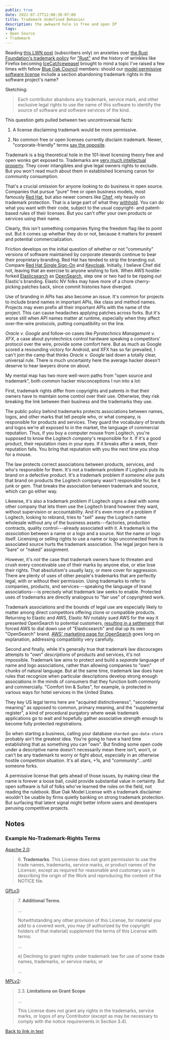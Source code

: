 ```yaml
---
public: true
date: 2022-07-27T12:08:38-07:00
title: Trademark Undefined Behavior
description: the awkward hole in free and open IP
tags:
- Open Source
- Trademark
---
```


Reading [this LWN post](https://lwn.net/Articles/901816/) (subscribers only) on anxieties over [the Rust Foundation's trademark policy](https://foundation.rust-lang.org/policies/logo-policy-and-media-guide/) for ["Rust"](https://tsdr.uspto.gov/#caseNumber=87796977&caseType=SERIAL_NO&searchType=statusSearch) and the history of wrinkles like Firefox becoming [IceCat/Iceweasel](https://en.wikipedia.org/wiki/GNU_IceCat) brought to mind a topic I've raised a few times with fellow [Blue Oak Council](https://blueoakcouncil.org) members: should our [model permissive software license](https://blueoakcouncil.org/license/1.0.0) include a section abandoning trademark rights in the software project's name?

Sketching:

> Each contributor abandons any trademark, service mark, and other exclusive legal rights to use the name of this software to identify the source of software and software services of the kind.

This question gets pulled between two uncontroversial facts:

1.  A license disclaiming trademark would be more permissive.

2.  No common free or open licenses currently disclaim trademark.  Newer, "corporate-friendly" terms <a class="note" href="#license-examples" id="license-examples-link">say the opposite</a>.

Trademark is a big theoretical hole in the 101-level licensing theory free and open wonks get exposed to.  Trademarks are [very much intellectual property](https://fieldguide.kemitchell.com/#trademark).  They cover intangibles and give legal owners rights to exclude.  But you won't read much about them in established licensing canon for community consumption.

That's a crucial omission for anyone looking to do business in open source.  Companies that pursue "pure" free or open business models, most famously [Red Hat](https://redhat.com), but also newer comers like [Chef](https://www.chef.io/blog/changes-to-how-chef-products-handle-licenses), rely heavily on trademark protection.  That is a large part of what they [withhold](https://blog.licensezero.com/2018/03/05/withholding.html).  You can do what you want with their code, subject to the usual copyright- and patent-based rules of their licenses.  But you can't offer your own products or services using their name.

Clearly, this isn't something companies flying the freedom flag like to point out.  But it comes up whether they do or not, because it matters for present and potential commercialization.

Friction develops on the initial question of whether or not "community" versions of software maintained by corporate stewards continue to bear their proprietary branding.  Red Hat has tended to strip the branding out.  Compare [Red Hat Single Sign-On](https://access.redhat.com/products/red-hat-single-sign-on) and [Keycloak](https://www.keycloak.org/).  Initially, I believe Chef did not, leaving that an exercise to anyone wishing to fork.  When AWS hostile-forked [Elasticsearch](https://github.com/elastic/elasticsearch) as [OpenSearch](https://github.com/opensearch-project/OpenSearch), step one or two had to be ripping out Elastic's branding.  Elastic NV folks may have more of a chore cherry-picking patches back, since commit histories have diverged.

Use of branding in APIs has also become an issue.  It's common for projects to include brand names in important APIs, like class and method names.  Projects may even prefix all their important APIs with the name of the project.  This can cause headaches applying patches across forks.  But it's worse still when API names matter at runtime, especially when they affect over-the-wire protocols, putting compatibility on the line.

_Oracle v. Google_ and follow-on cases like _Pyrotechnics Management v. XFX_, a case about pyrotechnics control hardware speaking a competitors' protocol over the wire, provide some comfort here.  But as much as Google scored a resounding victory for Android, and XFX has so far prevailed, I can't join the camp that thinks _Oracle v. Google_ laid down a totally clear, universal rule.  There is much uncertainty here the average hacker doesn't deserve to hear lawyers drone on about.

My mental map has two more well-worn paths from "open source and trademark", both common hacker misconceptions I run into a lot:

First, trademark rights differ from copyrights and patents in that their owners have to maintain some control over their use.  Otherwise, they risk breaking the link between their business and the trademarks they use.

The public policy behind trademarks protects associations between names, logos, and other marks that tell people who, or what company, is responsible for products and services.  They guard the vocabulary of brands and logos we're all exposed to in the market, the language of commercial reputation.  Thus, if you buy a computer mouse from Logitech, you're supposed to know the Logitech _company_'s responsible for it.  If it's a good product, their reputation rises in your eyes.  If it breaks after a week, their reputation falls.  You bring that reputation with you the next time you shop for a mouse.

The law protects correct associations between products, services, and who's responsible for them.  It's not a trademark problem if Logitech puts its brand on a defective product.  It's a trademark problem if _someone else_ puts that brand on products the Logitech company wasn't responsible for, be it junk or gem.  That breaks the association between trademark and source, which can go either way.

Likewise, it's also a trademark problem if Logitech signs a deal with some other company that lets them use the Logitech brand however they want, without supervision or accountability.  And it's even more of a problem if Logitech, looking to rebrand, tries to "sell" away the Logitech name wholesale without any of the business assets---factories, production contracts, quality control---already associated with it.  A trademark is the _association_ between a name or a logo and a source.  Not the name or logo itself.  Licensing or selling rights to use a name or logo unconnected from its associated source hurts the trademark association.  The legal jargon here is "bare" or "naked" assignment.

However, it's _not_ the case that trademark owners have to threaten and crush every conceivable use of their marks by anyone else, or else lose their rights.  That absolutism's usually lazy, or mere cover for aggression.  There are plenty of uses of other people's trademarks that are perfectly legal, with or without their permission.  Using trademarks to refer to companies, products, and services---speaking the language of brand associations---is precisely what trademark law seeks to enable.  Protected uses of trademarks are directly analogous to "fair use" of copyrighted work.

Trademark associations and the bounds of legal use are especially likely to matter among direct competitors offering clone or compatible products.  Returning to Elastic and AWS, Elastic NV notably sued AWS for the way it presented OpenSearch to potential customers, [resulting in a settlement](https://www.theregister.com/2022/02/17/elastic_amazon_trademark/) that forced AWS to dial down use of "Elasticsearch" and dial up its own "OpenSearch" brand.  [AWS' marketing page for OpenSearch](https://aws.amazon.com/opensearch-service/the-elk-stack/what-is-opensearch/) goes long on explanation, addressing compatibility very carefully.

Second and finally, while it's generally true that trademark law discourages attempts to "own" _descriptions_ of products and services, it's not impossible.  Trademark law aims to protect and build a _separate_ language of name and logo associations, rather than allowing companies to "own" chunks of natural language.  But at the same time, trademark law does have rules that recognize when particular descriptions develop strong enough associations in the minds of consumers that they function both commonly and commercially.  "Comfort Inn & Suites", for example, is protected in various ways for hotel services in the United States.

They key US legal terms here are "acquired distinctiveness", "secondary meaning" as opposed to common, primary meaning, and the "supplemental register", a kind of procedural purgatory where weak trademark applications go to wait and hopefully gather associative strength enough to become fully protected registrations.

So when starting a business, calling your database `sharded-geo-data-store` probably ain't the greatest idea.  You're going to have a hard time establishing that as something you can "own".  But finding some open code under a descriptive name doesn't necessarily mean there isn't, won't, or can't be any trademark to worry or fight about, especially in an otherwise hostile competition situation.  It's all stars, +1s, and "community"...until someone forks.

A permissive license that gets ahead of those issues, by making clear the name is forever a loose ball, could provide substantial value in certainty.  But open software is full of folks who've learned the rules on the field, not reading the rulebook.  Blue Oak Model License with a trademark disclaimer wouldn't be usable by firms quietly banking on strong trademark protection.  But surfacing that latent signal might better inform users and developers perusing competitive projects.

## Notes

<h3 id="license-examples">Example No-Trademark-Rights Terms</h3>

[Apache 2.0](https://www.apache.org/licenses/LICENSE-2.0.html#trademarks):

> 6\. **Trademarks**.  This License does not grant permission to use the trade names, trademarks, service marks, or product names of the Licensor, except as required for reasonable and customary use in describing the origin of the Work and reproducing the content of the NOTICE file.

[GPLv3](https://www.gnu.org/licenses/gpl-3.0.en.html#section7):

> 7\. **Additional Terms**.
>
> ...
>
> Notwithstanding any other provision of this License, for material you add to a covered work, you may (if authorized by the copyright holders of that material) supplement the terms of this License with terms:
>
> ...
>
> e) Declining to grant rights under trademark law for use of some trade names, trademarks, or service marks; or
>
> ...

[MPLv2](https://www.mozilla.org/en-US/MPL/2.0/#limitations-on-grant-scope):

> 2.3. **Limitations on Grant Scope**
>
> ...
>
> This License does not grant any rights in the trademarks, service marks, or logos of any Contributor (except as may be necessary to comply with the notice requirements in Section 3.4).

<a class="back" href="#license-examples-link">Back to link in text</a>
